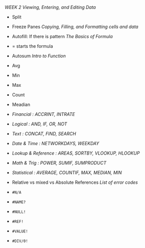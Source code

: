 *WEEK 2*
*Viewing, Entering, and Editing Data*
* Split
* Freeze Panes
*Copying, Filling, and Formatting cells and data*
* Autofill: If there is pattern
*The Basics of Formula*
* = starts the formula
* Autosum
*Intro to Function*
* Avg
* Min
* Max 
* Count
* Meadian
* _Financial :_ *ACCRINT, INTRATE*
* _Logical :_ *AND, IF, OR, NOT*
* _Text :_ *CONCAT, FIND, SEARCH*
* _Date & Time :_ *NETWORKDAYS, WEEKDAY*
* _Lookup & Reference :_ *AREAS, SORTBY, VLOOKUP, HLOOKUP*
* _Math & Trig :_ *POWER, SUMIF, SUMPRODUCT*
* _Statistical :_ *AVERAGE, COUNTIF, MAX, MEDIAN, MIN*


* Relative vs mixed vs Absolute References
*List of error codes*
* `#N/A`
* `#NAME?`
* `#NULL!`
* `#REF!`
* `#VALUE!`
* `#DIV/0!` 
